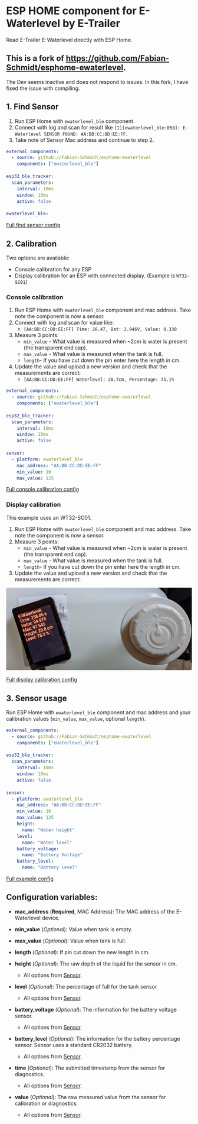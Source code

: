 # ESP HOME component for E-Waterlevel by E-Trailer
Read E-Trailer E-Waterlevel directly with ESP Home.

## This is a fork of https://github.com/Fabian-Schmidt/esphome-ewaterlevel. 

The Dev seems inactive and does not respond to issues.
In this fork, I have fixed the issue with compiling.

## 1. Find Sensor

1. Run ESP Home with `ewaterlevel_ble` component.
2. Connect with log and scan for result like `[I][ewaterlevel_ble:058]: E-Waterlevel SENSOR FOUND: AA:BB:CC:DD:EE:FF`.
3. Take note of Sensor Mac address and continue to step 2.

```yaml
external_components:
  - source: github://Fabian-Schmidt/esphome-ewaterlevel
    components: ["ewaterlevel_ble"]

esp32_ble_tracker:
  scan_parameters:
    interval: 10ms
    window: 10ms
    active: false

ewaterlevel_ble:
```

[Full find sensor config](findsensor-console.yaml)

## 2. Calibration

Two options are available:

- Console calibration for any ESP
- Display calibration for an ESP with connected display. (Example is `WT32-SC01`)

### Console calibration

1. Run ESP Home with `ewaterlevel_ble` component and mac address. Take note the component is now a sensor.
2. Connect with log and scan for value like:
   - `[AA:BB:CC:DD:EE:FF] Time: 28.47, Bat: 2.946V, Value: 0.330`
3. Measure 3 points:
   - `min_value` - What value is measured when ~2cm is water is present (the transparent end cap).
   - `max_value` - What value is measured when the tank is full.
   - `length`- If you have cut down the pin enter here the length in cm.
4. Update the value and upload a new version and check that the measurements are correct:
   - `[AA:BB:CC:DD:EE:FF] Waterlevel: 28.7cm, Percentage: 75.1%`

```yaml
external_components:
  - source: github://Fabian-Schmidt/esphome-ewaterlevel
    components: ["ewaterlevel_ble"]

esp32_ble_tracker:
  scan_parameters:
    interval: 10ms
    window: 10ms
    active: false

sensor:
  - platform: ewaterlevel_ble
    mac_address: "AA:BB:CC:DD:EE:FF"
    min_value: 10
    max_value: 125
```

[Full console calibration config](calibrate-console.yaml)

### Display calibration

This example uses an WT32-SC01.

1. Run ESP Home with `ewaterlevel_ble` component and mac address. Take note the component is now a sensor.
2. Measure 3 points:
   - `min_value` - What value is measured when ~2cm is water is present (the transparent end cap).
   - `max_value` - What value is measured when the tank is full.
   - `length`- If you have cut down the pin enter here the length in cm.
4. Update the value and upload a new version and check that the measurements are correct:

![Display calibration with WT32-SC01](img/calibrate-display.jpg)

[Full display calibration config](calibrate-wt32-sc01.yaml)

## 3. Sensor usage

Run ESP Home with `ewaterlevel_ble` component and mac address and your calibration values (`min_value`, `max_value`, optional `length`).

```yaml
external_components:
  - source: github://Fabian-Schmidt/esphome-ewaterlevel
    components: ["ewaterlevel_ble"]

esp32_ble_tracker:
  scan_parameters:
    interval: 10ms
    window: 10ms
    active: false

sensor:
  - platform: ewaterlevel_ble
    mac_address: "AA:BB:CC:DD:EE:FF"
    min_value: 10
    max_value: 125
    height:
      name: "Water height"
    level:
      name: "Water level"
    battery_voltage:
      name: "Battery Voltage"
    battery_level:
      name: "Battery Level"
```

[Full example config](example.yaml)

Configuration variables:
------------------------

- **mac_address** (**Required**, MAC Address): The MAC address of the E-Waterlevel device.

- **min_value** (*Optional*): Value when tank is empty.

- **max_value** (*Optional*): Value when tank is full.

- **length** (*Optional*): If pin cut down the new length in cm.

- **height** (*Optional*): The raw depth of the liquid for the sensor in cm.

  - All options from [Sensor](https://esphome.io/components/sensor/index.html#config-sensor).

- **level** (*Optional*): The percentage of full for the tank sensor

  - All options from [Sensor](https://esphome.io/components/sensor/index.html#config-sensor).

- **battery_voltage** (*Optional*): The information for the battery voltage sensor.

  - All options from [Sensor](https://esphome.io/components/sensor/index.html#config-sensor).

- **battery_level** (*Optional*): The information for the battery percentage sensor. Sensor uses a standard CR2032 battery.

  - All options from [Sensor](https://esphome.io/components/sensor/index.html#config-sensor).

- **time** (*Optional*): The submitted timestamp from the sensor for diagnostics.

  - All options from [Sensor](https://esphome.io/components/sensor/index.html#config-sensor).

- **value** (*Optional*): The raw measured value from the sensor for calibration or diagnostics.

  - All options from [Sensor](https://esphome.io/components/sensor/index.html#config-sensor).
